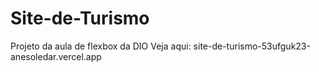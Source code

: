 # Site-de-Turismo
Projeto da aula de flexbox da DIO
Veja aqui: site-de-turismo-53ufguk23-anesoledar.vercel.app


